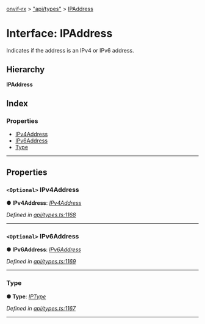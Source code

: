 [onvif-rx](../README.md) > ["api/types"](../modules/_api_types_.md) > [IPAddress](../interfaces/_api_types_.ipaddress.md)

# Interface: IPAddress

Indicates if the address is an IPv4 or IPv6 address.

## Hierarchy

**IPAddress**

## Index

### Properties

* [IPv4Address](_api_types_.ipaddress.md#ipv4address)
* [IPv6Address](_api_types_.ipaddress.md#ipv6address)
* [Type](_api_types_.ipaddress.md#type)

---

## Properties

<a id="ipv4address"></a>

### `<Optional>` IPv4Address

**● IPv4Address**: *[IPv4Address](_api_types_.ipaddress.md#ipv4address)*

*Defined in [api/types.ts:1168](https://github.com/patrickmichalina/onvif-rx/blob/034e4d6/src/api/types.ts#L1168)*

___
<a id="ipv6address"></a>

### `<Optional>` IPv6Address

**● IPv6Address**: *[IPv6Address](_api_types_.ipaddress.md#ipv6address)*

*Defined in [api/types.ts:1169](https://github.com/patrickmichalina/onvif-rx/blob/034e4d6/src/api/types.ts#L1169)*

___
<a id="type"></a>

###  Type

**● Type**: *[IPType](../enums/_api_types_.iptype.md)*

*Defined in [api/types.ts:1167](https://github.com/patrickmichalina/onvif-rx/blob/034e4d6/src/api/types.ts#L1167)*

___

